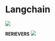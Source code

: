 # Langchain

<img src="https://js.langchain.com/assets/images/rag_concepts-4499b260d1053838a3e361fb54f376ec.png">

**RERIEVERS**
<img src="https://js.langchain.com/assets/images/retriever_full_docs-e6282aafd63f69ab3fcb26b2cfc46b5c.png">

